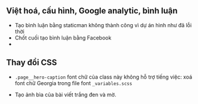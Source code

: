 ## Việt hoá, cấu hình, Google analytic, bình luận

- Tạo bình luận bằng staticman không thành công vì dự án hình như đã lỗi thời
- Chốt cuối tạo bình luận bằng Facebook
- 

## Thay đổi CSS

- `.page__hero-caption` font chữ của class này không hỗ trợ tiếng việc: xoá font chữ Georgia trong file font `_variables.scss`

- Tạo ảnh bìa của bài viết trắng đen và mờ.
